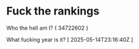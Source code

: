 # Fuck the rankings

Who the hell am I?
{ 34722602 }

What fucking year is it?
[ 2025-05-14T23:16:40Z ]

